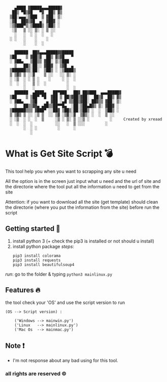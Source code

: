 

```
    ▄████ ▓█████▄▄▄█████▓                          
   ██▒ ▀█▒▓█   ▀▓  ██▒ ▓▒                         
  ▒██░▄▄▄░▒███  ▒ ▓██░ ▒░                          
  ░▓█  ██▓▒▓█  ▄░ ▓██▓ ░                           
  ░▒▓███▀▒░▒████▒ ▒██▒ ░                           
   ░▒   ▒ ░░ ▒░ ░ ▒ ░░                             
    ░   ░  ░ ░  ░   ░                              
  ░ ░   ░    ░    ░                                
        ░    ░  ░                                 
                                                   
    ██████  ██▓▄▄▄█████▓▓█████                     
  ▒██    ▒ ▓██▒▓  ██▒ ▓▒▓█   ▀                     
  ░ ▓██▄   ▒██▒▒ ▓██░ ▒░▒███                      
    ▒   ██▒░██░░ ▓██▓ ░ ▒▓█  ▄                     
  ▒██████▒▒░██░  ▒██▒ ░ ░▒████▒                    
  ▒ ▒▓▒ ▒ ░░▓    ▒ ░░   ░░ ▒░ ░                    
  ░ ░▒  ░ ░ ▒ ░    ░     ░ ░  ░                    
  ░  ░  ░   ▒ ░  ░         ░                      
        ░   ░              ░  ░                    
    ██████  ▄████▄   ██▀███   ██▓ ██▓███  ▄▄▄█████▓
  ▒██    ▒ ▒██▀ ▀█  ▓██ ▒ ██▒▓██▒▓██░  ██▒▓  ██▒ ▓▒
  ░ ▓██▄   ▒▓█    ▄ ▓██ ░▄█ ▒▒██▒▓██░ ██▓▒▒ ▓██░ ▒░
    ▒   ██▒▒▓▓▄ ▄██▒▒██▀▀█▄  ░██░▒██▄█▓▒ ▒░ ▓██▓ ░ 
  ▒██████▒▒▒ ▓███▀ ░░██▓ ▒██▒░██░▒██▒ ░  ░  ▒██▒ ░ 
  ▒ ▒▓▒ ▒ ░░ ░▒ ▒  ░░ ▒▓ ░▒▓░░▓  ▒▓▒░ ░  ░  ▒ ░░   
  ░ ░▒  ░ ░  ░  ▒     ░▒ ░ ▒░ ▒ ░░▒ ░         ░     Created by xreaad
  ░  ░  ░  ░          ░░   ░  ▒ ░░░         ░      
        ░  ░ ░         ░      ░                    
           ░                                       
```

# What is Get Site Script :bomb:
This tool help you when you want to scrapping any site u need

All the option is in the screen just input what u need and the url of site and the
directorie where the tool put all the information u need to get from the site

Attention:
if you want to download all the site (get template) should clean the directorie (where you put the information from the site) before
run the script

## Getting started :mag_right:
1. install python 3 (+ check the pip3 is installed or not should u install)
2. install python package
_steps_:
	```
	pip3 install colorama
	pip3 install requests
	pip3 install beautifulsoup4
	```
_run_:
go to the folder & typing `python3 mainlinux.py`

## Features :fire:

the tool check your 'OS' and use the script version to run

```
(OS --> Script version) :

	('Windows --> mainwin.py')
	('Linux   --> mainlinux.py')
	('Mac Os  --> mainmac.py') 
```


## Note :exclamation:
- I'm not response about any bad using for this tool.



### all rights are reserved ©
